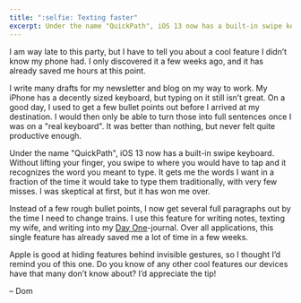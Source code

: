 ```yaml
---
title: ":selfie: Texting faster"
excerpt: Under the name "QuickPath", iOS 13 now has a built-in swipe keyboard. I was skeptical at first, but it has won me over.
---
```

I am way late to this party, but I have to tell you about a cool feature I didn’t know my phone had. I only discovered it a few weeks ago, and it has already saved me hours at this point.

I write many drafts for my newsletter and blog on my way to work. My iPhone has a decently sized keyboard, but typing on it still isn’t great. On a good day, I used to get a few bullet points out before I arrived at my destination. I would then only be able to turn those into full sentences once I was on a "real keyboard". It was better than nothing, but never felt quite productive enough.

Under the name "QuickPath", iOS 13 now has a built-in swipe keyboard. Without lifting your finger, you swipe to where you would have to tap and it recognizes the word you meant to type. It gets me the words I want in a fraction of the time it would take to type them traditionally, with very few misses. I was skeptical at first, but it has won me over.

Instead of a few rough bullet points, I now get several full paragraphs out by the time I need to change trains. I use this feature for writing notes, texting my wife, and writing into my [Day One](https://dayoneapp.com)-journal. Over all applications, this single feature has already saved me a lot of time in a few weeks.

Apple is good at hiding features behind invisible gestures, so I thought I’d remind you of this one. Do you know of any other cool features our devices have that many don’t know about? I’d appreciate the tip!

– Dom